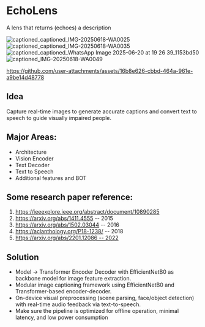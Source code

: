 # EchoLens
A lens that returns (echoes) a description

![captioned_captioned_IMG-20250618-WA0025](https://github.com/user-attachments/assets/9d6acec0-9122-45de-ab51-09ca5f5826a0)
![captioned_captioned_IMG-20250618-WA0035](https://github.com/user-attachments/assets/7b18d5c1-b690-416d-879e-2ae292882bc9)
![captioned_captioned_WhatsApp Image 2025-06-20 at 19 26 39_1153bd50](https://github.com/user-attachments/assets/b6f7fd47-8dbb-4db3-868b-37870fb44ad9)
![captioned_IMG-20250618-WA0049](https://github.com/user-attachments/assets/db8d14d1-bd11-4b5e-a5bf-c629cc8c694e)

https://github.com/user-attachments/assets/16b8e626-cbbd-464a-961e-a9be14d48778



## Idea
Capture real-time images to generate accurate captions and convert text to speech to guide visually impaired people.

## Major Areas:
- Architecture
- Vision Encoder
- Text Decoder
- Text to Speech
- Additional features and BOT

## Some research paper reference:
1. https://ieeexplore.ieee.org/abstract/document/10890285
2. https://arxiv.org/abs/1411.4555 -- 2015
3. https://arxiv.org/abs/1502.03044 -- 2016
4. https://aclanthology.org/P18-1238/ -- 2018
5. https://arxiv.org/abs/2201.12086 -- 2022

## Solution

- Model -> Transformer Encoder Decoder with EfficientNetB0 as backbone model for image feature extraction.
- Modular image captioning framework using EfficientNetB0 and Transformer-based encoder-decoder.
- On-device visual preprocessing (scene parsing, face/object detection) with real-time audio feedback via text-to-speech.
- Make sure the pipeline is optimized for offline operation, minimal latency, and low power consumption

